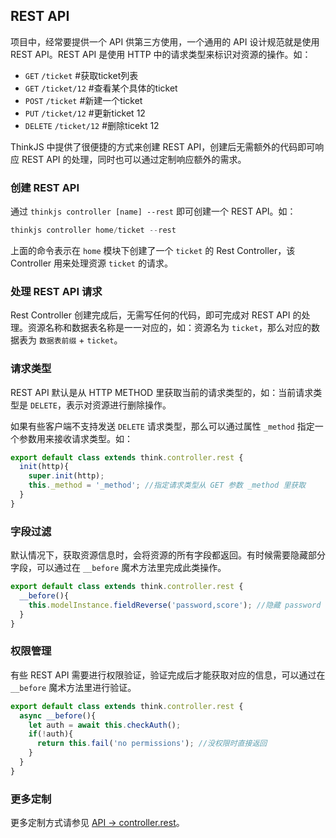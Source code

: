 ## REST API

项目中，经常要提供一个 API 供第三方使用，一个通用的 API 设计规范就是使用 REST API。REST API 是使用 HTTP 中的请求类型来标识对资源的操作。如：

* `GET` `/ticket` #获取ticket列表
* `GET` `/ticket/12` #查看某个具体的ticket
* `POST` `/ticket`  #新建一个ticket
* `PUT` `/ticket/12` #更新ticket 12
* `DELETE` `/ticket/12` #删除ticekt 12

ThinkJS 中提供了很便捷的方式来创建 REST API，创建后无需额外的代码即可响应 REST API 的处理，同时也可以通过定制响应额外的需求。

### 创建 REST API

通过 `thinkjs controller [name] --rest` 即可创建一个 REST API。如：

```js
thinkjs controller home/ticket --rest
```

上面的命令表示在 `home` 模块下创建了一个 `ticket` 的 Rest Controller，该 Controller 用来处理资源 `ticket` 的请求。

### 处理 REST API 请求

Rest Controller 创建完成后，无需写任何的代码，即可完成对 REST API 的处理。资源名称和数据表名称是一一对应的，如：资源名为 `ticket`，那么对应的数据表为 `数据表前缀` + `ticket`。

### 请求类型

REST API 默认是从 HTTP METHOD 里获取当前的请求类型的，如：当前请求类型是 `DELETE`，表示对资源进行删除操作。

如果有些客户端不支持发送 `DELETE` 请求类型，那么可以通过属性 `_method` 指定一个参数用来接收请求类型。如：

```js
export default class extends think.controller.rest {
  init(http){
    super.init(http);
    this._method = '_method'; //指定请求类型从 GET 参数 _method 里获取
  }
}
```

### 字段过滤

默认情况下，获取资源信息时，会将资源的所有字段都返回。有时候需要隐藏部分字段，可以通过在 `__before` 魔术方法里完成此类操作。

```js
export default class extends think.controller.rest {
  __before(){
    this.modelInstance.fieldReverse('password,score'); //隐藏 password 和 score 字段
  }
}
```

### 权限管理

有些 REST API 需要进行权限验证，验证完成后才能获取对应的信息，可以通过在 `__before` 魔术方法里进行验证。

```js
export default class extends think.controller.rest {
  async __before(){
    let auth = await this.checkAuth();
    if(!auth){
      return this.fail('no permissions'); //没权限时直接返回
    }
  }
}
```

### 更多定制

更多定制方式请参见 [API -> controller.rest](./api_controller_rest.html)。
